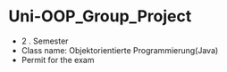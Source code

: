 # Uni-OOP_Group_Project
- 2 . Semester 
- Class name: Objektorientierte Programmierung(Java)
- Permit for the exam
